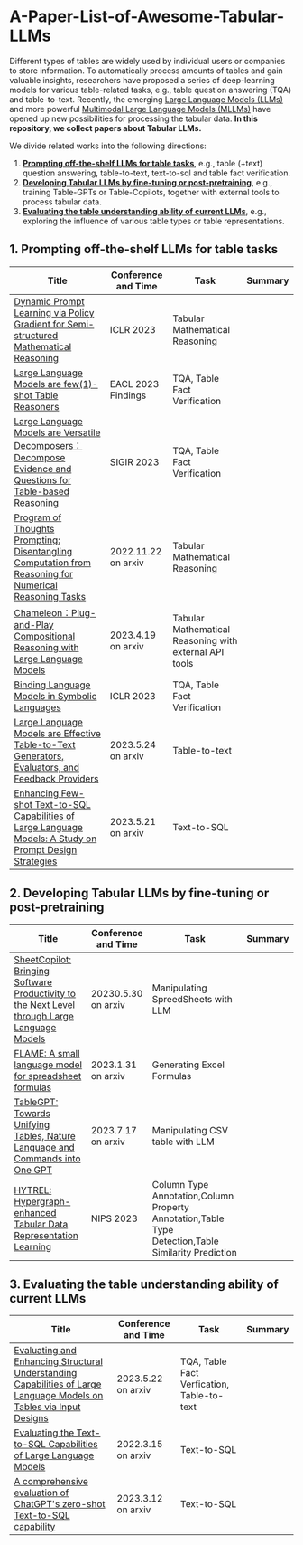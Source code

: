 # A-Paper-List-of-Awesome-Tabular-LLMs
Different types of tables are widely used by individual users or companies to store information. To automatically process amounts of tables and gain valuable insights, researchers have proposed a series of deep-learning models for various table-related tasks, e.g., table question answering (TQA) and table-to-text. Recently, the emerging [Large Language Models (LLMs)](https://github.com/Hannibal046/Awesome-LLM#chatgpt-evaluation) and more powerful [Multimodal Large Language Models (MLLMs)](https://github.com/BradyFU/Awesome-Multimodal-Large-Language-Models) have opened up new possibilities for processing the tabular data. **In this repository, we collect papers about Tabular LLMs.** 

We divide related works into the following directions:
1. [**Prompting off-the-shelf LLMs for table tasks**](#1-prompting-off-the-shelf-llms-for-table-tasks), e.g., table (+text) question answering, table-to-text, text-to-sql and table fact verification.
2. [**Developing Tabular LLMs by fine-tuning or post-pretraining**](#2-developing-tabular-llms-by-fine-tuning-or-post-pretraining), e.g., training Table-GPTs or Table-Copilots, together with external tools to process tabular data.
3. [**Evaluating the table understanding ability of current LLMs**](#3-evaluating-the-table-understanding-ability-of-current-llms), e.g., exploring the influence of various table types or table representations.

## 1. Prompting off-the-shelf LLMs for table tasks
| Title | Conference and Time |  Task | Summary |
| --- | --- | --- | --- |
| [Dynamic Prompt Learning via Policy Gradient for Semi-structured Mathematical Reasoning](https://arxiv.org/abs/2209.14610) | ICLR 2023 |   Tabular Mathematical Reasoning |   |
| [Large Language Models are few(1)-shot Table Reasoners](https://arxiv.org/abs/2210.06710) | EACL 2023 Findings |  TQA, Table Fact Verification |  |
| [Large Language Models are Versatile Decomposers：Decompose Evidence and Questions for Table-based Reasoning](https://arxiv.org/abs/2301.13808) | SIGIR 2023 |   TQA, Table Fact Verification |   |
| [Program of Thoughts Prompting: Disentangling Computation from Reasoning for Numerical Reasoning Tasks](https://arxiv.org/abs/2211.12588) | 2022.11.22 on arxiv |  Tabular Mathematical Reasoning |  |
| [Chameleon：Plug-and-Play Compositional Reasoning with Large Language Models](https://arxiv.org/abs/2304.09842) | 2023.4.19 on arxiv |  Tabular Mathematical Reasoning with external API tools |  |
| [Binding Language Models in Symbolic Languages](https://arxiv.org/abs/2210.02875) | ICLR 2023 |   TQA, Table Fact Verification |  |
| [Large Language Models are Effective Table-to-Text Generators, Evaluators, and Feedback Providers](https://arxiv.org/abs/2305.14987) | 2023.5.24 on arxiv | Table-to-text |  |
| [Enhancing Few-shot Text-to-SQL Capabilities of Large Language Models: A Study on Prompt Design Strategies](https://arxiv.org/abs/2305.12586) | 2023.5.21 on arxiv | Text-to-SQL | |

## 2. Developing Tabular LLMs by fine-tuning or post-pretraining
| Title | Conference and Time |  Task | Summary |
| --- | --- | --- | --- |
| [SheetCopilot: Bringing Software Productivity to the Next Level through Large Language Models](https://arxiv.org/abs/2305.19308) | 20230.5.30 on arxiv | Manipulating SpreedSheets with LLM | |
|[FLAME: A small language model for spreadsheet formulas](https://arxiv.org/abs/2301.13779) | 2023.1.31 on arxiv | Generating Excel Formulas | |
|[TableGPT: Towards Unifying Tables, Nature Language and Commands into One GPT](https://arxiv.org/abs/2307.08674) | 2023.7.17 on arxiv | Manipulating CSV table with LLM | |
|[HYTREL: Hypergraph-enhanced Tabular Data Representation Learning](https://arxiv.org/abs/2307.08623) | NIPS 2023 | Column Type Annotation,Column Property Annotation,Table Type Detection,Table Similarity Prediction | |


## 3. Evaluating the table understanding ability of current LLMs
| Title | Conference and Time |  Task | Summary |
| --- | --- | --- | --- |
| [Evaluating and Enhancing Structural Understanding Capabilities of Large Language Models on Tables via Input Designs](https://arxiv.org/abs/2305.13062) | 2023.5.22 on arxiv | TQA, Table Fact Verfication, Table-to-text | |
|[Evaluating the Text-to-SQL Capabilities of Large Language Models](https://arxiv.org/abs/2204.00498) | 2022.3.15 on arxiv | Text-to-SQL | |
|[A comprehensive evaluation of ChatGPT's zero-shot Text-to-SQL capability](https://arxiv.org/abs/2303.13547) | 2023.3.12 on arxiv | Text-to-SQL | |


 
